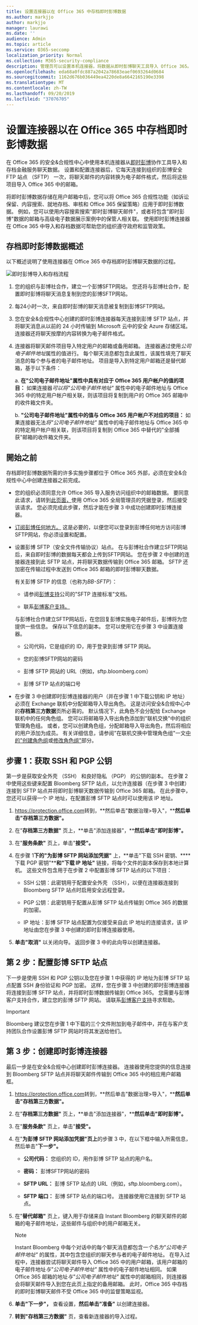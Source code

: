```yaml
---
title: 设置连接器以在 Office 365 中存档即时彭博数据
ms.author: markjjo
author: markjjo
manager: laurawi
ms.date: ''
audience: Admin
ms.topic: article
ms.service: O365-seccomp
localization_priority: Normal
ms.collection: M365-security-compliance
description: 管理员可以设置本机连接器，将数据从即时彭博聊天工具导入 Office 365。 这样，您就可以在 Office 365 中存档来自第三方数据源的数据，以便您可以使用合规性功能（如法律保留、内容搜索和保留策略）来管理组织的第三方数据。
ms.openlocfilehash: eda68a0fdc887a2042a78683eaef0693264d0684
ms.sourcegitcommit: 1162d676b036449ea4220de8a6642165190e3398
ms.translationtype: MT
ms.contentlocale: zh-TW
ms.lasthandoff: 09/20/2019
ms.locfileid: "37076705"
---
```

# <a name="set-up-a-connector-to-archive-instant-bloomberg-data-in-office-365"></a>设置连接器以在 Office 365 中存档即时彭博数据

在 Office 365 的安全&合规性中心中使用本机连接器从[即时彭博](https://www.bloomberg.com/professional/product/collaboration/)协作工具导入和存档金融服务聊天数据。 设置和配置连接器后，它每天连接到组织的彭博安全 FTP 站点 （SFTP） 一次，将聊天邮件的内容转换为电子邮件格式，然后将这些项目导入 Office 365 中的邮箱。

将即时彭博数据存储在用户邮箱中后，您可以将 Office 365 合规性功能（如诉讼保留、内容搜索、就地存档、审核和 Office 365 保留策略）应用于即时彭博数据。 例如，您可以使用内容搜索搜索"即时彭博聊天邮件"，或者将包含"即时彭博"数据的邮箱与高级电子数据展示案例中的保管人相关联。 使用即时彭博连接器在 Office 365 中导入和存档数据可帮助您的组织遵守政府和监管政策。

## <a name="overview-of-archiving-instant-bloomberg-data"></a>存档即时彭博数据概述

以下概述说明了使用连接器在 Office 365 中存档即时彭博聊天数据的过程。 

![即时彭博导入和存档流程](media/InstantBloombergDataArchiving.png)

1. 您的组织与彭博社合作，建立一个彭博SFTP网站。 您还将与彭博社合作，配置即时彭博将聊天消息复制到您的彭博SFTP网站。

2. 每24小时一次，来自即时彭博的聊天消息被复制到彭博SFTP网站。
    
3. 您在安全&合规性中心创建的即时彭博连接器每天连接到彭博 SFTP 站点，并将聊天消息从以前的 24 小时传输到 Microsoft 云中的安全 Azure 存储区域。 连接器还将聊天按摩的内容转换为电子邮件格式。
    
4. 连接器将聊天邮件项目导入特定用户的邮箱或备用邮箱。 连接器通过使用*公司电子邮件地址*属性的值进行。 每个聊天消息都包含此属性，该属性填充了聊天消息的每个参与者的电子邮件地址。 项目是导入到特定用户邮箱还是替代邮箱，基于以下条件：
    
    a. **在"公司电子邮件地址"属性中具有对应于 Office 365 用户帐户的值的项目：** 如果连接器*可以将"公司电子邮件地址"* 属性中的电子邮件地址与 Office 365 中的特定用户帐户相关联，则该项目将复制到用户的 Office 365 邮箱中的收件箱文件夹。
    
    b. **"公司电子邮件地址"属性中的值与 Office 365 用户帐户不对应的项目：** 如果连接器无法*将"公司电子邮件地址"* 属性中的电子邮件地址与 Office 365 中的特定用户帐户相关联，则该项目将复制到 Office 365 中替代的"全部捕获"邮箱的收件箱文件夹。

## <a name="before-you-begin"></a>開始之前

存档即时彭博数据所需的许多实施步骤都位于 Office 365 外部，必须在安全&合规性中心中创建连接器之前完成。

- 您的组织必须同意允许 Office 365 导入服务访问组织中的邮箱数据。 要同意此请求，请转到[此页面，](https://login.microsoftonline.com/common/oauth2/authorize?client_id=570d0bec-d001-4c4e-985e-3ab17fdc3073&response_type=code&redirect_uri=https://portal.azure.com/&nonce=1234&prompt=admin_consent)使用 Office 365 全局管理员的凭据登录，然后接受该请求。 您必须完成此步骤，然后才能在步骤 3 中成功创建即时彭博连接器。

- [订阅彭博任何地方。](https://www.bloomberg.com/professional/product/remote-access/?bbgsum-page=DG-WS-PROF-PROD-BBA) 这是必要的，以便您可以登录到彭博任何地方访问彭博SFTP网站，你必须设置和配置。

- 设置彭博 SFTP（安全文件传输协议）站点。 在与彭博社合作建立SFTP网站后，来自即时彭博的数据每天都会上传到SFTP网站。 您在步骤 2 中创建的连接器连接到此 SFTP 站点，并将聊天数据传输到 Office 365 邮箱。 SFTP 还加密在传输过程中发送到 Office 365 邮箱的即时彭博聊天数据。

    有关彭博 SFTP 的信息（也称为*BB-SFTP*）：

    - 请参阅[彭博支持](https://www.bloomberg.com/professional/support/documentation/)公司的"SFTP 连接标准"文档。
    
    - 联系[彭博客户支持。](https://service.bloomberg.com/portal/sessions/new?utm_source=bloomberg-menu&utm_medium=csc)

    与彭博社合作建立SFTP网站后，在您回复彭博实施电子邮件后，彭博将为您提供一些信息。 保存以下信息的副本。 您可以使用它在步骤 3 中设置连接器。

    - 公司代码，它是组织的 ID，用于登录到彭博 SFTP 网站。

    - 您的彭博SFTP网站的密码

    - 彭博 SFTP 网站的 URL（例如，sftp.bloomberg.com）

    - 彭博 SFTP 站点的端口号

- 在步骤 3 中创建即时彭博连接器的用户（并在步骤 1 中下载公钥和 IP 地址）必须在 Exchange 联机中分配邮箱导入导出角色。 这是访问安全&合规中心中的**存档第三方数据**页所必需的。 默认情况下，此角色不会分配给 Exchange 联机中的任何角色组。 您可以将邮箱导入导出角色添加到"联机交换"中的组织管理角色组。 或者，您可以创建角色组，分配邮箱导入导出角色，然后将相应的用户添加为成员。 有关详细信息，请参阅"在联机交换中管理角色组"一文[中的"创建角色组](https://docs.microsoft.com/Exchange/permissions-exo/role-groups#create-role-groups)或[修改角色组"](https://docs.microsoft.com/Exchange/permissions-exo/role-groups#modify-role-groups)部分。

## <a name="step-1-obtain-ssh-and-pgp-public-keys"></a>步骤 1：获取 SSH 和 PGP 公钥

第一步是获取安全外壳 （SSH） 和良好隐私 （PGP） 的公钥的副本。 在步骤 2 中使用这些键来配置 Bloomberg SFTP 站点，以允许连接器（在步骤 3 中创建）连接到 SFTP 站点并将即时彭博聊天数据传输到 Office 365 邮箱。 在此步骤中，您还可以获得一个 IP 地址，在配置彭博 SFTP 站点时可以使用该 IP 地址。

1. <https://protection.office.com>转到，**然后单击"数据治理\>导入"，****然后单击"存档第三方数据"。**

2. 在"**存档第三方数据"** 页上，**单击"添加连接器"，****然后单击"即时彭博"。**

3. 在"**服务条款"** 页上，单击"**接受"。**

4. 在步骤 1**下的"为彭博 SFTP 网站添加凭据"** 上，**单击"下载 SSH 密钥、****下载 PGP 密钥"****和"下载 IP 地址"** 链接，将每个文件的副本保存到本地计算机。 这些文件包含用于在步骤 2 中配置彭博 SFTP 站点的以下项目：

   - SSH 公钥：此密钥用于配置安全外壳 （SSH），以便在连接器连接到 Bloomberg SFTP 站点时启用安全远程登录。

   - PGP 公钥：此密钥用于配置从彭博 SFTP 站点传输到 Office 365 的数据的加密。

   - IP 地址：彭博 SFTP 站点配置为仅接受来自此 IP 地址的连接请求，该 IP 地址由您在步骤 3 中创建的即时彭博连接器使用。 

5. **单击"取消"** 以关闭向导。 返回步骤 3 中的此向导以创建连接器。

## <a name="step-2-configure-the-bloomberg-sftp-site"></a>第 2 步：配置彭博 SFTP 站点

下一步是使用 SSH 和 PGP 公钥以及您在步骤 1 中获得的 IP 地址为彭博 SFTP 站点配置 SSH 身份验证和 PGP 加密。 这样，您在步骤 3 中创建的即时彭博连接器将连接到彭博 SFTP 站点，并将即时彭博数据传输到 Office 365。 您需要与彭博客户支持合作，建立您的彭博 SFTP 网站。 请联系[彭博客户支持](https://service.bloomberg.com/portal/sessions/new?utm_source=bloomberg-menu&utm_medium=csc)寻求帮助。 

> [!IMPORTANT]
> Bloomberg 建议您在步骤 1 中下载的三个文件附加到电子邮件中，并在与客户支持团队合作设置彭博 SFTP 网站时将其发送给他们。

## <a name="step-3-create-an-instant-bloomberg-connector"></a>第 3 步：创建即时彭博连接器

最后一步是在安全&合规中心创建即时彭博连接器。 连接器使用您提供的信息连接到 Bloomberg SFTP 站点并将聊天邮件传输到 Office 365 中的相应用户邮箱框。 

1. <https://protection.office.com>转到，**然后单击"数据治理\>导入"，****然后单击"存档第三方数据"。**

2. 在"**存档第三方数据"** 页上，**单击"添加连接器"，****然后单击"即时彭博"。**

3. 在"**服务条款"** 页上，单击"**接受"。**

4. 在"**为彭博 SFTP 网站添加凭据"页上**的步骤 3 中，在以下框中输入所需信息，然后单击"**下一步"。**

    - **公司代码：** 您组织的 ID，用作彭博 SFTP 站点的用户名。

    - **密码：** 彭博SFTP网站的密码

    - **SFTP URL：** 彭博 SFTP 站点的 URL（例如，sftp.bloomberg.com）。

    - **SFTP 端口：** 彭博 SFTP 站点的端口号。 连接器使用它连接到 SFTP 站点。

5. 在"**替代邮箱"** 页上，键入用于存储来自 Instant Bloomberg 的聊天邮件的邮箱的电子邮件地址，这些邮件与组织中的用户邮箱无关。

   > [!NOTE]
   > Instant Bloomberg 中每个对话中的每个聊天消息都包含一*个名为"公司电子邮件地址"* 的属性，其中包含您组织的聊天参与者的电子邮件地址。 在导入过程中，连接器尝试将聊天邮件导入 Office 365 中的用户邮箱，该用户邮箱的电子邮件地址*与"公司电子邮件地址"* 属性中的电子邮件地址相同。 如果 Office 365 邮箱的地址*与"公司电子邮件地址"* 属性中的邮箱相同，则连接器会将聊天邮件导入到您在此页上指定的备用邮箱。 此时，Office 365 中存档的即时彭博聊天邮件不受 Office 365 中的监督策略监视。

6. **单击"下一步"，** 查看设置，**然后单击"准备"** 以创建连接器。

7. **转到"存档第三方数据"** 页，查看新连接器的导入过程。
